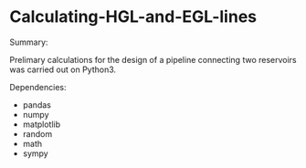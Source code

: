 # Calculating-HGL-and-EGL-lines

Summary:

Prelimary calculations for the design of a pipeline connecting two reservoirs was carried out on Python3.

Dependencies:

- pandas 
- numpy 
- matplotlib
- random 
- math 
- sympy
